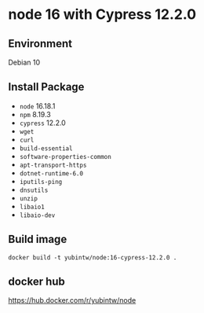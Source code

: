 # node 16 with Cypress 12.2.0

## Environment

Debian 10

## Install Package

- `node` 16.18.1
- `npm` 8.19.3
- `cypress` 12.2.0
- `wget`
- `curl`
- `build-essential`
- `software-properties-common`
- `apt-transport-https`
- `dotnet-runtime-6.0`
- `iputils-ping`
- `dnsutils`
- `unzip`
- `libaio1`
- `libaio-dev`

## Build image

```
docker build -t yubintw/node:16-cypress-12.2.0 .
```

## docker hub

https://hub.docker.com/r/yubintw/node
